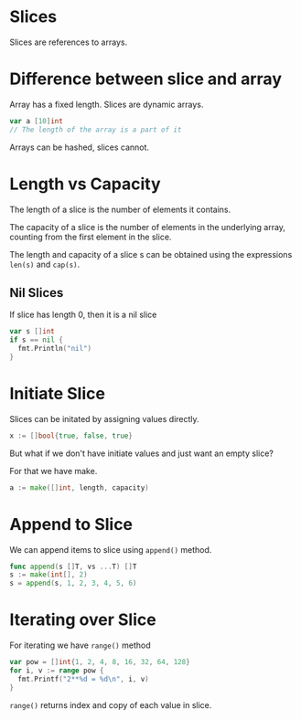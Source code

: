 # Slices

Slices are references to arrays.

# Difference between slice and array

Array has a fixed length. Slices are dynamic arrays.

```go
var a [10]int
// The length of the array is a part of it
```

Arrays can be hashed, slices cannot.

# Length vs Capacity

The length of a slice is the number of elements it contains.

The capacity of a slice is the number of elements in the underlying array, counting from the first element in the slice.

The length and capacity of a slice s can be obtained using the expressions `len(s)` and `cap(s)`.

## Nil Slices

If slice has length 0, then it is a nil slice

```go
var s []int
if s == nil {
  fmt.Println("nil")
}
```

# Initiate Slice

Slices can be initated by assigning values directly.

```go
x := []bool{true, false, true}
```

But what if we don't have initiate values and just want an empty slice?

For that we have make.

```go
a := make([]int, length, capacity)
```

# Append to Slice

We can append items to slice using `append()` method.

```go
func append(s []T, vs ...T) []T
s := make(int[], 2)
s = append(s, 1, 2, 3, 4, 5, 6)
```

# Iterating over Slice

For iterating we have `range()` method

```go
var pow = []int{1, 2, 4, 8, 16, 32, 64, 128}
for i, v := range pow {
  fmt.Printf("2**%d = %d\n", i, v)
}
```
`range()` returns index and copy of each value in slice.
